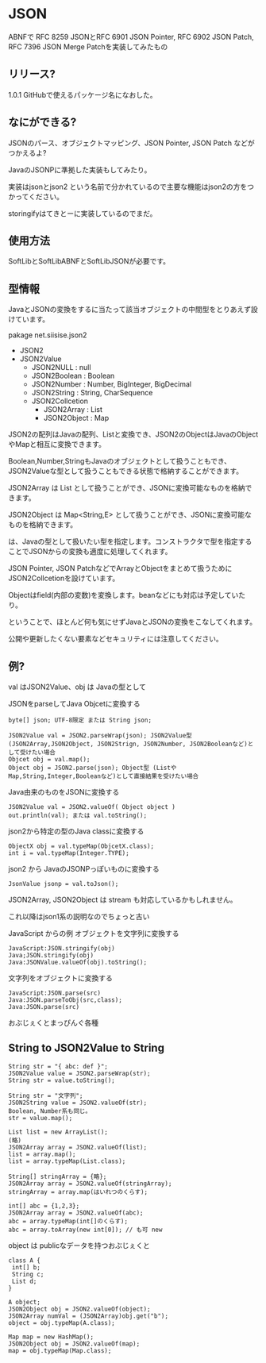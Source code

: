 # JSON

ABNFで RFC 8259 JSONとRFC 6901 JSON Pointer, RFC 6902 JSON Patch, RFC 7396 JSON Merge Patchを実装してみたもの

## リリース?

1.0.1 GitHubで使えるパッケージ名になおした。

## なにができる?

JSONのパース、オブジェクトマッピング、JSON Pointer, JSON Patch などがつかえるよ?

JavaのJSONPに準拠した実装もしてみたり。

実装はjsonとjson2 という名前で分かれているので主要な機能はjson2の方をつかってください。

storingifyはてきとーに実装しているのでまだ。

## 使用方法

SoftLibとSoftLibABNFとSoftLibJSONが必要です。

## 型情報

JavaとJSONの変換をするに当たって該当オブジェクトの中間型をとりあえず設けています。

pakage net.siisise.json2

- JSON2
- JSON2Value
    - JSON2NULL : null
    - JSON2Boolean : Boolean
    - JSON2Number : Number, BigInteger, BigDecimal
    - JSON2String : String, CharSequence
    - JSON2Collcetion
        - JSON2Array : List
        - JSON2Object : Map

JSON2の配列はJavaの配列、Listと変換でき、JSON2のObjectはJavaのObjectやMapと相互に変換できます。

Boolean,Number,StringもJavaのオブジェクトとして扱うこともでき、JSON2Valueな型として扱うこともできる状態で格納することができます。

JSON2Array<E> は List<E> として扱うことができ、JSONに変換可能なものを格納できます。

JSON2Object<E> は Map<String,E> として扱うことができ、JSONに変換可能なものを格納できます。

<E>は、Javaの型として扱いたい型を指定します。コンストラクタで型を指定することでJSONからの変換も適度に処理してくれます。

JSON Pointer, JSON PatchなどでArrayとObjectをまとめて扱うためにJSON2Collcetionを設けています。

Objectはfield(内部の変数)を変換します。beanなどにも対応は予定していたり。

ということで、ほとんど何も気にせずJavaとJSONの変換をこなしてくれます。

公開や更新したくない要素などセキュリティには注意してください。

## 例?

val はJSON2Value、obj は Javaの型として

JSONをparseしてJava Objcetに変換する

    byte[] json; UTF-8限定 または String json;

    JSON2Value val = JSON2.parseWrap(json); JSON2Value型 (JSON2Array,JSON2Object, JSON2Strign, JSON2Number, JSON2Booleanなど)として受けたい場合
    Objcet obj = val.map();
    Object obj = JSON2.parse(json); Object型 (ListやMap,String,Integer,Booleanなど)として直接結果を受けたい場合

Java由来のものをJSONに変換する

    JSON2Value val = JSON2.valueOf( Object object )
    out.println(val); または val.toString();

json2から特定の型のJava classに変換する

    ObjectX obj = val.typeMap(ObjcetX.class);
    int i = val.typeMap(Integer.TYPE);

json2 から JavaのJSONPっぽいものに変換する

    JsonValue jsonp = val.toJson();

JSON2Array, JSON2Object は stream も対応しているかもしれません。

これ以降はjson1系の説明なのでちょっと古い

JavaScript からの例
オブジェクトを文字列に変換する

    JavaScript:JSON.stringify(obj)
    Java;JSON.stringify(obj)
    Java:JSONValue.valueOf(obj).toString();

文字列をオブジェクトに変換する

    JavaScript:JSON.parse(src)
    Java:JSON.parseToObj(src,class);
    Java:JSON.parse(src)

おぶじぇくとまっぴんぐ各種

## String to JSON2Value to String

    String str = "{ abc: def }";
    JSON2Value value = JSON2.parseWrap(str);
    String str = value.toString();

    String str = "文字列";
    JSON2String value = JSON2.valueOf(str);
    Boolean, Number系も同じ。
    str = value.map();

    List list = new ArrayList();
    (略)
    JSON2Array array = JSON2.valueOf(list);
    list = array.map();
    list = array.typeMap(List.class);

    String[] stringArray = {略};
    JSON2Array array = JSON2.valueOf(stringArray);
    stringArray = array.map(はいれつのくらす);

    int[] abc = {1,2,3};
    JSON2Array array = JSON2.valueOf(abc);
    abc = array.typeMap(int[]のくらす);
    abc = array.toArray(new int[0]); // も可 new

object は publicなデータを持つおぶじぇくと

    class A {
     int[] b;
     String c;
     List d;
    }

    A object;
    JSON2Object obj = JSON2.valueOf(object);
    JSON2Array numVal = (JSON2Array)obj.get("b");
    object = obj.typeMap(A.class);

    Map map = new HashMap();
    JSON2Object obj = JSON2.valueOf(map);
    map = obj.typeMap(Map.class);
